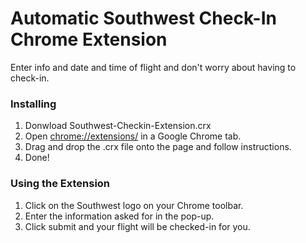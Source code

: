 # Automatic Southwest Check-In Chrome Extension

Enter info and date and time of flight and don't worry about having to check-in.

### Installing

1. Donwload Southwest-Checkin-Extension.crx
2. Open [chrome://extensions/](chrome://extensions/) in a Google Chrome tab.
3. Drag and drop the .crx file onto the page and follow instructions.
4. Done!

### Using the Extension

1. Click on the Southwest logo on your Chrome toolbar.
2. Enter the information asked for in the pop-up.
3. Click submit and your flight will be checked-in for you.
